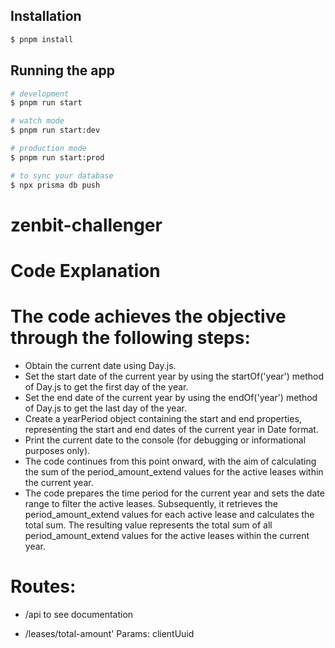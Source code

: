 ## Installation

```bash
$ pnpm install
```

## Running the app

```bash
# development
$ pnpm run start

# watch mode
$ pnpm run start:dev

# production mode
$ pnpm run start:prod
```

```bash
# to sync your database
$ npx prisma db push
```
# zenbit-challenger


# Code Explanation

# The code achieves the objective through the following steps:

- Obtain the current date using Day.js.
- Set the start date of the current year by using the startOf('year') method of Day.js to get the first day of the year.
- Set the end date of the current year by using the endOf('year') method of Day.js to get the last day of the year.
- Create a yearPeriod object containing the start and end properties, representing the start and end dates of the current year in Date format.
- Print the current date to the console (for debugging or informational purposes only).
- The code continues from this point onward, with the aim of calculating the sum of the period_amount_extend values for the active leases within the current year.
- The code prepares the time period for the current year and sets the date range to filter the active leases. Subsequently, it retrieves the period_amount_extend values for each active lease and calculates the total sum. The resulting value represents the total sum of all period_amount_extend values for the active leases within the current year.

# Routes: 
- /api to see documentation

- /leases/total-amount'
Params: clientUuid